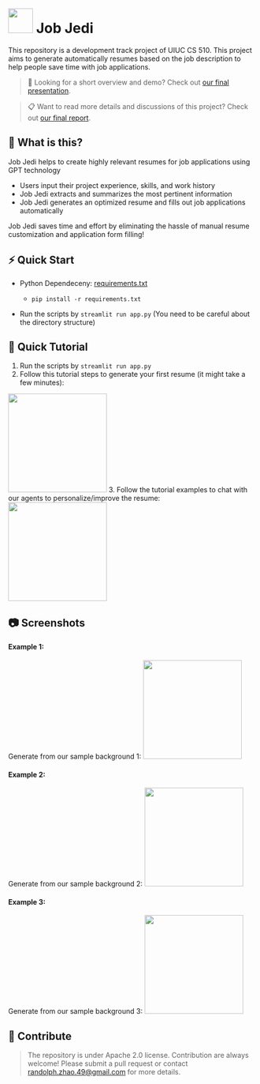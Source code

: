 # <img src="./logo.png" width="50" height="50"> Job Jedi

This repository is a development track project of UIUC CS 510. This project aims to generate automatically resumes based on the job description to help people save time with job applications.

> :movie_camera: Looking for a short overview and demo? Check out [our final presentation](https://drive.google.com/file/d/135S6sEjWCkw2fl7JkV9TiDu-sVdYFGtt/view?usp=share_link).

> 📋 Want to read more details and discussions of this project? Check out [our final report](https://404.com).

## 🤔 What is this?

Job Jedi helps to create highly relevant resumes for job applications using GPT technology
- Users input their project experience, skills, and work history
- Job Jedi extracts and summarizes the most pertinent information
- Job Jedi generates an optimized resume and fills out job applications automatically

Job Jedi saves time and effort by eliminating the hassle of manual resume customization and application form filling!

## ⚡ Quick Start

- Python Dependeceny: [requirements.txt](https://404.com)

  - `pip install -r requirements.txt`

- Run the scripts by `streamlit run app.py` (You need to be careful about the directory structure)

## :book: Quick Tutorial
1. Run the scripts by `streamlit run app.py`
2. Follow this tutorial steps to generate your first resume (it might take a few minutes): 
<img src="./logo.png" width="200" height="200">
3. Follow the tutorial examples to chat with our agents to personalize/improve the resume: 
<img src="./logo.png" width="200" height="200">

## :camera: Screenshots
#### Example 1:
Generate from our sample background 1: 
<img src="./logo.png" width="200" height="200">
#### Example 2:
Generate from our sample background 2: 
<img src="./logo.png" width="200" height="200">
#### Example 3:
Generate from our sample background 3: 
<img src="./logo.png" width="200" height="200">

## :handshake: Contribute

> The repository is under Apache 2.0 license. Contribution are always welcome! Please submit a pull request or contact randolph.zhao.49@gmail.com for more details.
